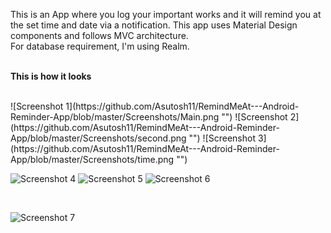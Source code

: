 
This is an App where you log your important works and it will remind you at the set time and date via a notification.
This app uses Material Design components and follows MVC architecture.<br>
For database requirement, I'm using Realm.
<br><br>

<b>This is how it looks</b>

<br>
![Screenshot 1](https://github.com/Asutosh11/RemindMeAt---Android-Reminder-App/blob/master/Screenshots/Main.png "") 
![Screenshot 2](https://github.com/Asutosh11/RemindMeAt---Android-Reminder-App/blob/master/Screenshots/second.png "")
![Screenshot 3](https://github.com/Asutosh11/RemindMeAt---Android-Reminder-App/blob/master/Screenshots/time.png "")

<br>

![Screenshot 4](https://github.com/Asutosh11/RemindMeAt---Android-Reminder-App/blob/master/Screenshots/text2speech.png "")
![Screenshot 5](https://github.com/Asutosh11/RemindMeAt---Android-Reminder-App/blob/master/Screenshots/date.png "")
![Screenshot 6](https://github.com/Asutosh11/RemindMeAt---Android-Reminder-App/blob/master/Screenshots/notify.png "")

<br>

![Screenshot 7](https://github.com/Asutosh11/RemindMeAt---Android-Reminder-App/blob/master/Screenshots/reminder-msg.png "")

